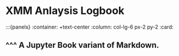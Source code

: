 # **XMM Anlaysis Logbook**



:::{panels}
:container: +text-center
:column: col-lg-6 px-2 py-2
:card:

**[]()**
^^^
A Jupyter Book variant of Markdown.
---

